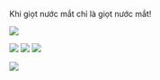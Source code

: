 Khi giọt nước mắt chỉ là giọt nước mắt!

![](https://img.shields.io/badge/Docker-000?style=for-the-badge&logo=docker)

![](https://img.shields.io/badge/HTML-000?style=for-the-badge&logo=html5)
![](https://img.shields.io/badge/CSS-000?style=for-the-badge&logo=css3)
![](https://img.shields.io/badge/Javascript-000?style=for-the-badge&logo=javascript)

![](https://img.shields.io/badge/Termux-000?style=for-the-badge&logo=android)
